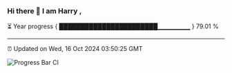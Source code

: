 ### Hi there 👋 I am Harry , 

⏳ Year progress { ███████████████████████▁▁▁▁▁▁▁ } 79.01 %

---

⏰ Updated on Wed, 16 Oct 2024 03:50:25 GMT

![Progress Bar CI](https://github.com/duykhang68/duykhang68/workflows/Progress%20Bar%20CI/badge.svg)
